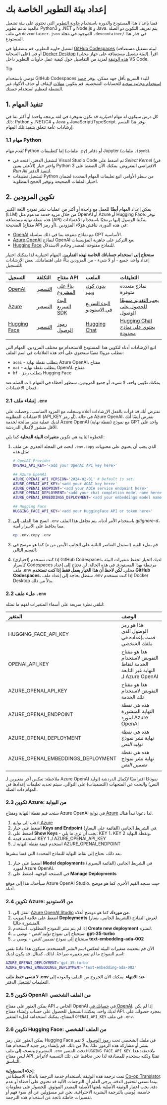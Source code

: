 <!--
CO_OP_TRANSLATOR_METADATA:
{
  "original_hash": "f12faf55ab620aef9f6761679b7ac68b",
  "translation_date": "2025-05-19T12:41:00+00:00",
  "source_file": "00-course-setup/SETUP.md",
  "language_code": "ar"
}
-->
# إعداد بيئة التطوير الخاصة بك

قمنا بإعداد هذا المستودع والدورة باستخدام [حاوية التطوير](https://containers.dev?WT.mc_id=academic-105485-koreyst) التي تحتوي على بيئة تشغيل عالمية تدعم تطوير Python3 و .NET و Node.js و Java. يتم تعريف التكوين ذو الصلة في ملف `devcontainer.json` الموجود في مجلد `.devcontainer/` في جذر هذا المستودع.

لتفعيل حاوية التطوير، قم بتشغيلها في [GitHub Codespaces](https://docs.github.com/en/codespaces/overview?WT.mc_id=academic-105485-koreyst) (لبيئة تشغيل مستضافة على السحابة) أو في [Docker Desktop](https://docs.docker.com/desktop/?WT.mc_id=academic-105485-koreyst) (لبيئة تشغيل مستضافة على جهاز محلي). اقرأ [هذه الوثيقة](https://code.visualstudio.com/docs/devcontainers/containers?WT.mc_id=academic-105485-koreyst) لمزيد من التفاصيل حول كيفية عمل حاويات التطوير داخل VS Code.

> [!TIP]  
> نوصي باستخدام GitHub Codespaces للبدء السريع بأقل جهد ممكن. يوفر [حصة استخدام مجانية سخية](https://docs.github.com/billing/managing-billing-for-github-codespaces/about-billing-for-github-codespaces#monthly-included-storage-and-core-hours-for-personal-accounts?WT.mc_id=academic-105485-koreyst) للحسابات الشخصية. قم بتكوين [مهلات](https://docs.github.com/codespaces/setting-your-user-preferences/setting-your-timeout-period-for-github-codespaces?WT.mc_id=academic-105485-koreyst) لإيقاف أو حذف الأكواد غير النشطة لتعظيم استخدام حصتك.

## 1. تنفيذ المهام

كل درس سيكون له مهام _اختيارية_ قد تكون متوفرة في لغة برمجة واحدة أو أكثر بما في ذلك: Python و .NET/C# و Java و JavaScript/TypeScript. يوفر هذا القسم إرشادات عامة تتعلق بتنفيذ تلك المهام.

### 1.1 مهام Python

تُقدم مهام Python إما كتطبيقات (ملفات `.py`) أو دفاتر Jupyter (ملفات `.ipynb`).
- لتشغيل الدفتر، افتحه في Visual Studio Code ثم اضغط على _Select Kernel_ (في الأعلى يمين) واختر خيار Python 3 الافتراضي المعروض. يمكنك الآن الضغط على _Run All_ لتنفيذ الدفتر.
- لتشغيل تطبيقات Python من سطر الأوامر، اتبع تعليمات المهام المحددة لضمان اختيار الملفات الصحيحة وتوفير الحجج المطلوبة.

## 2. تكوين المزودين

يمكن إعداد المهام **أيضًا** للعمل مع واحدة أو أكثر من عمليات نشر نموذج اللغة الكبير (LLM) من خلال مزود خدمة مدعوم مثل OpenAI أو Azure أو Hugging Face. توفر هذه نقطة نهاية _مستضافة_ (API) يمكننا الوصول إليها برمجيًا باستخدام الاعتمادات الصحيحة (مفتاح API أو رمز). في هذه الدورة، نناقش هؤلاء المزودين:

 - [OpenAI](https://platform.openai.com/docs/models?WT.mc_id=academic-105485-koreyst) مع نماذج متنوعة بما في ذلك سلسلة GPT الأساسية.
 - [Azure OpenAI](https://learn.microsoft.com/azure/ai-services/openai/?WT.mc_id=academic-105485-koreyst) لنماذج OpenAI مع التركيز على جاهزية المؤسسات.
 - [Hugging Face](https://huggingface.co/docs/hub/index?WT.mc_id=academic-105485-koreyst) للنماذج مفتوحة المصدر وخادم الاستدلال.

**ستحتاج إلى استخدام حساباتك الخاصة لهذه التمارين**. المهام اختيارية لذا يمكنك اختيار إعداد واحد، جميع - أو لا شيء - من المزودين بناءً على اهتماماتك. بعض الإرشادات للتسجيل:

| التسجيل | التكلفة | مفتاح API | الملعب | التعليقات |
|:---|:---|:---|:---|:---|
| [OpenAI](https://platform.openai.com/signup?WT.mc_id=academic-105485-koreyst)| [التسعير](https://openai.com/pricing#language-models?WT.mc_id=academic-105485-koreyst)| [بناءً على المشروع](https://platform.openai.com/api-keys?WT.mc_id=academic-105485-koreyst) | [بدون كود، ويب](https://platform.openai.com/playground?WT.mc_id=academic-105485-koreyst) | نماذج متعددة متوفرة |
| [Azure](https://aka.ms/azure/free?WT.mc_id=academic-105485-koreyst)| [التسعير](https://azure.microsoft.com/pricing/details/cognitive-services/openai-service/?WT.mc_id=academic-105485-koreyst)| [البدء السريع SDK](https://learn.microsoft.com/azure/ai-services/openai/quickstart?WT.mc_id=academic-105485-koreyst)| [البدء السريع في الاستوديو](https://learn.microsoft.com/azure/ai-services/openai/quickstart?WT.mc_id=academic-105485-koreyst) | [يجب التقديم مسبقًا للحصول على الوصول](https://learn.microsoft.com/azure/ai-services/openai/?WT.mc_id=academic-105485-koreyst)|
| [Hugging Face](https://huggingface.co/join?WT.mc_id=academic-105485-koreyst) | [التسعير](https://huggingface.co/pricing) | [رموز الوصول](https://huggingface.co/docs/hub/security-tokens?WT.mc_id=academic-105485-koreyst) | [Hugging Chat](https://huggingface.co/chat/?WT.mc_id=academic-105485-koreyst)| [Hugging Chat يحتوي على نماذج محدودة](https://huggingface.co/chat/models?WT.mc_id=academic-105485-koreyst) |
| | | | | |

اتبع الإرشادات أدناه لتكوين هذا المستودع للاستخدام مع مختلف المزودين. المهام التي تتطلب مزودًا معينًا ستحتوي على أحد هذه العلامات في اسم الملف:
 - `aoai` - يتطلب نقطة نهاية Azure OpenAI، مفتاح
 - `oai` - يتطلب نقطة نهاية OpenAI، مفتاح
 - `hf` - يتطلب رمز Hugging Face

يمكنك تكوين واحد، لا شيء، أو جميع المزودين. ستظهر أخطاء في المهام ذات الصلة عند فقدان الاعتمادات.

### 2.1 إنشاء ملف `.env`

نفترض أنك قد قرأت بالفعل الإرشادات أعلاه وسجلت مع المزود المناسب، وحصلت على الاعتمادات المطلوبة (API_KEY أو رمز). في حالة Azure OpenAI، نفترض أيضًا أنك لديك عملية نشر صالحة لخدمة Azure OpenAI (نقطة نهاية) مع نموذج GPT واحد على الأقل منشور لإكمال الدردشة.

الخطوة التالية هي تكوين **متغيرات البيئة المحلية** كما يلي:

1. ابحث في المجلد الجذري عن ملف `.env.copy` الذي يجب أن يحتوي على محتويات مثل هذه:

   ```bash
   # OpenAI Provider
   OPENAI_API_KEY='<add your OpenAI API key here>'

   ## Azure OpenAI
   AZURE_OPENAI_API_VERSION='2024-02-01' # Default is set!
   AZURE_OPENAI_API_KEY='<add your AOAI key here>'
   AZURE_OPENAI_ENDPOINT='<add your AOIA service endpoint here>'
   AZURE_OPENAI_DEPLOYMENT='<add your chat completion model name here>' 
   AZURE_OPENAI_EMBEDDINGS_DEPLOYMENT='<add your embeddings model name here>'

   ## Hugging Face
   HUGGING_FACE_API_KEY='<add your HuggingFace API or token here>'
   ```

2. انسخ هذا الملف إلى `.env` باستخدام الأمر أدناه. يتم تجاهل هذا الملف _gitignore-d_، مما يحافظ على الأسرار آمنة.

   ```bash
   cp .env.copy .env
   ```

3. قم بملء القيم (استبدل العناصر النائبة على الجانب الأيمن من `=`) كما هو موضح في القسم التالي.

3. (اختياري) إذا كنت تستخدم GitHub Codespaces، لديك الخيار لحفظ متغيرات البيئة كأسرار Codespaces مرتبطة بهذا المستودع. في هذه الحالة، لن تحتاج إلى إعداد ملف .env محلي. **لكن لاحظ أن هذا الخيار يعمل فقط إذا كنت تستخدم GitHub Codespaces.** ستظل بحاجة إلى إعداد ملف .env إذا كنت تستخدم Docker Desktop بدلاً من ذلك.

### 2.2 ملء ملف `.env`

لنلقي نظرة سريعة على أسماء المتغيرات لفهم ما تمثله:

| المتغير  | الوصف  |
| :--- | :--- |
| HUGGING_FACE_API_KEY | هذا هو رمز الوصول الذي قمت بإعداده في ملفك الشخصي |
| OPENAI_API_KEY | هذا هو مفتاح التفويض لاستخدام الخدمة لنقاط النهاية غير التابعة لـ Azure OpenAI |
| AZURE_OPENAI_API_KEY | هذا هو مفتاح التفويض لاستخدام تلك الخدمة |
| AZURE_OPENAI_ENDPOINT | هذه هي نقطة النهاية المنشورة لمورد Azure OpenAI |
| AZURE_OPENAI_DEPLOYMENT | هذه هي نقطة نهاية نشر نموذج _توليد النص_ |
| AZURE_OPENAI_EMBEDDINGS_DEPLOYMENT | هذه هي نقطة نهاية نشر نموذج _تضمين النص_ |
| | |

ملاحظة: تعكس آخر متغيرين لـ Azure OpenAI نموذجًا افتراضيًا لإكمال الدردشة (توليد النص) والبحث عن المتجهات (التضمينات) على التوالي. سيتم تحديد تعليمات إعدادها في المهام ذات الصلة.

### 2.3 تكوين Azure: من البوابة

ستجد قيم نقطة النهاية ومفتاح Azure OpenAI في [بوابة Azure](https://portal.azure.com?WT.mc_id=academic-105485-koreyst) لذا دعونا نبدأ هناك.

1. اذهب إلى [بوابة Azure](https://portal.azure.com?WT.mc_id=academic-105485-koreyst)
1. اضغط على خيار **Keys and Endpoint** في الشريط الجانبي (القائمة على اليسار).
1. اضغط على **Show Keys** - يجب أن ترى ما يلي: KEY 1، KEY 2 ونقطة النهاية.
1. استخدم قيمة KEY 1 لـ AZURE_OPENAI_API_KEY
1. استخدم قيمة نقطة النهاية لـ AZURE_OPENAI_ENDPOINT

بعد ذلك، نحتاج إلى نقاط النهاية للنماذج المحددة التي قمنا بنشرها.

1. اضغط على خيار **Model deployments** في الشريط الجانبي (القائمة اليسرى) لمورد Azure OpenAI.
1. في الصفحة الوجهة، اضغط على **Manage Deployments**

سيأخذك هذا إلى موقع Azure OpenAI Studio، حيث سنجد القيم الأخرى كما هو موضح أدناه.

### 2.4 تكوين Azure: من الاستوديو

1. انتقل إلى [Azure OpenAI Studio](https://oai.azure.com?WT.mc_id=academic-105485-koreyst) **من موردك** كما هو موضح أعلاه.
1. اضغط على علامة التبويب **Deployments** (الشريط الجانبي، يسار) لعرض النماذج المنشورة حاليًا.
1. إذا لم يتم نشر النموذج المطلوب، استخدم **Create new deployment** لنشره.
1. ستحتاج إلى نموذج _توليد النص_ - نوصي بـ: **gpt-35-turbo**
1. ستحتاج إلى نموذج _تضمين النص_ - نوصي بـ **text-embedding-ada-002**

الآن قم بتحديث متغيرات البيئة لتعكس _اسم النشر_ المستخدم. سيكون هذا عادةً نفس اسم النموذج ما لم تقم بتغييره صراحةً. لذلك، كمثال، قد يكون لديك:

```bash
AZURE_OPENAI_DEPLOYMENT='gpt-35-turbo'
AZURE_OPENAI_EMBEDDINGS_DEPLOYMENT='text-embedding-ada-002'
```

**لا تنسى حفظ ملف .env عند الانتهاء**. يمكنك الآن الخروج من الملف والعودة إلى التعليمات لتشغيل الدفتر.

### 2.5 تكوين OpenAI: من الملف الشخصي

يمكن العثور على مفتاح API الخاص بـ OpenAI في [حسابك في OpenAI](https://platform.openai.com/api-keys?WT.mc_id=academic-105485-koreyst). إذا لم يكن لديك واحد، يمكنك التسجيل للحصول على حساب وإنشاء مفتاح API. بمجرد حصولك على المفتاح، يمكنك استخدامه لملء المتغير `OPENAI_API_KEY` في ملف `.env`.

### 2.6 تكوين Hugging Face: من الملف الشخصي

يمكن العثور على رمز Hugging Face في ملفك الشخصي تحت [رموز الوصول](https://huggingface.co/settings/tokens?WT.mc_id=academic-105485-koreyst). لا تقم بنشر أو مشاركة هذه الرموز علنًا. بدلاً من ذلك، قم بإنشاء رمز جديد لاستخدام هذا المشروع ونسخه إلى ملف `.env` تحت المتغير `HUGGING_FACE_API_KEY`. _ملاحظة:_ هذا ليس مفتاح API تقنيًا ولكنه يستخدم للمصادقة لذا نحن نحافظ على تلك التسمية لأغراض التناسق.

**إخلاء المسؤولية**:  
تمت ترجمة هذه الوثيقة باستخدام خدمة الترجمة بالذكاء الاصطناعي [Co-op Translator](https://github.com/Azure/co-op-translator). بينما نسعى لتحقيق الدقة، يرجى العلم أن الترجمات الآلية قد تحتوي على أخطاء أو عدم دقة. يجب اعتبار الوثيقة الأصلية بلغتها الأصلية المصدر الموثوق. للحصول على معلومات حاسمة، يُوصى بالترجمة البشرية الاحترافية. نحن غير مسؤولين عن أي سوء فهم أو تفسيرات خاطئة ناتجة عن استخدام هذه الترجمة.
